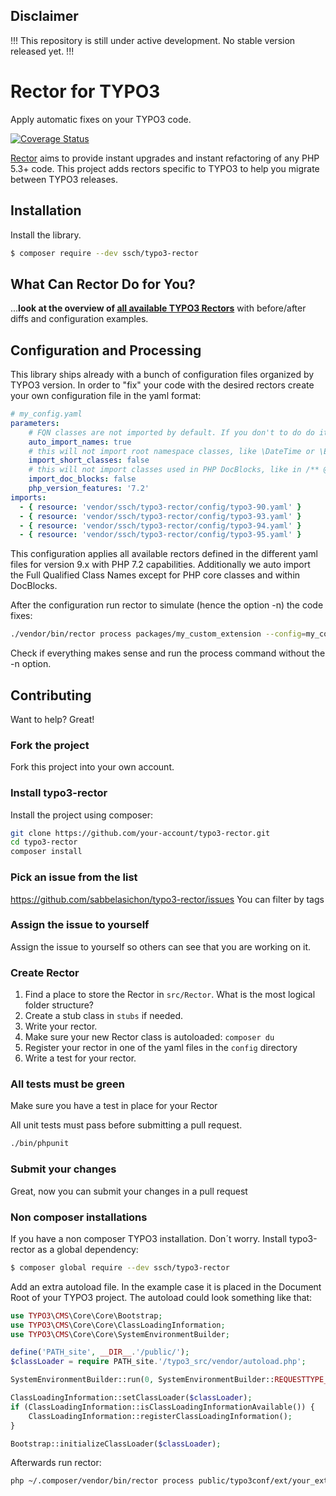 ## Disclaimer

!!! This repository is still under active development. No stable version released yet. !!!

# Rector for TYPO3

Apply automatic fixes on your TYPO3 code.

[![Coverage Status](https://img.shields.io/coveralls/sabbelasichon/typo3-rector/master.svg?style=flat-square)](https://coveralls.io/github/sabbelasichon/typo3-rector?branch=master)

[Rector](https://getrector.org/) aims to provide instant upgrades and instant refactoring of any PHP 5.3+ code. This project adds rectors specific to TYPO3 to help you migrate between TYPO3 releases.

## Installation

Install the library.

```bash
$ composer require --dev ssch/typo3-rector
```

## What Can Rector Do for You?

...**look at the overview of [all available TYPO3 Rectors](/docs/AllRectorsOverview.md)** with before/after diffs and configuration examples.

## Configuration and Processing

This library ships already with a bunch of configuration files organized by TYPO3 version.
In order to "fix" your code with the desired rectors create your own configuration file in the yaml format:

```yaml
# my_config.yaml
parameters:
    # FQN classes are not imported by default. If you don't to do do it manually after every Rector run, enable it by:
    auto_import_names: true
    # this will not import root namespace classes, like \DateTime or \Exception
    import_short_classes: false
    # this will not import classes used in PHP DocBlocks, like in /** @var \Some\Class */
    import_doc_blocks: false
    php_version_features: '7.2'
imports:
  - { resource: 'vendor/ssch/typo3-rector/config/typo3-90.yaml' }
  - { resource: 'vendor/ssch/typo3-rector/config/typo3-93.yaml' }
  - { resource: 'vendor/ssch/typo3-rector/config/typo3-94.yaml' }
  - { resource: 'vendor/ssch/typo3-rector/config/typo3-95.yaml' }
```

This configuration applies all available rectors defined in the different yaml files for version 9.x with PHP 7.2 capabilities.
Additionally we auto import the Full Qualified Class Names except for PHP core classes and within DocBlocks.

After the configuration run rector to simulate (hence the option -n) the code fixes:

```bash
./vendor/bin/rector process packages/my_custom_extension --config=my_config.yaml -n
```

Check if everything makes sense and run the process command without the -n option.

## Contributing

Want to help? Great!

### Fork the project

Fork this project into your own account.

### Install typo3-rector

Install the project using composer:
```bash
git clone https://github.com/your-account/typo3-rector.git
cd typo3-rector
composer install
```

### Pick an issue from the list

https://github.com/sabbelasichon/typo3-rector/issues You can filter by tags

### Assign the issue to yourself

Assign the issue to yourself so others can see that you are working on it.

### Create Rector

1. Find a place to store the Rector in `src/Rector`. What is the most logical folder structure?
2. Create a stub class in `stubs` if needed.
3. Write your rector.
4. Make sure your new Rector class is autoloaded: `composer du`
5. Register your rector in one of the yaml files in the `config` directory
6. Write a test for your rector.

### All tests must be green
Make sure you have a test in place for your Rector

All unit tests must pass before submitting a pull request.

```bash
./bin/phpunit
```

### Submit your changes

Great, now you can submit your changes in a pull request

### Non composer installations ###

If you have a non composer TYPO3 installation. Don´t worry.
Install typo3-rector as a global dependency:

```bash
$ composer global require --dev ssch/typo3-rector
```

Add an extra autoload file. In the example case it is placed in the Document Root of your TYPO3 project.
The autoload could look something like that:

```php
use TYPO3\CMS\Core\Core\Bootstrap;
use TYPO3\CMS\Core\Core\ClassLoadingInformation;
use TYPO3\CMS\Core\Core\SystemEnvironmentBuilder;

define('PATH_site', __DIR__.'/public/');
$classLoader = require PATH_site.'/typo3_src/vendor/autoload.php';

SystemEnvironmentBuilder::run(0, SystemEnvironmentBuilder::REQUESTTYPE_CLI);

ClassLoadingInformation::setClassLoader($classLoader);
if (ClassLoadingInformation::isClassLoadingInformationAvailable()) {
    ClassLoadingInformation::registerClassLoadingInformation();
}

Bootstrap::initializeClassLoader($classLoader);
```

Afterwards run rector:

```bash
php ~/.composer/vendor/bin/rector process public/typo3conf/ext/your_extension/  -c .rector/config.yaml -n --autoload-file autoload.php
```

